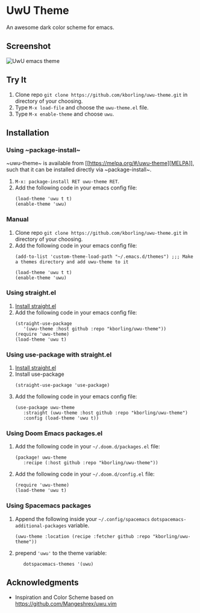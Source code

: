 # UwU Theme
An awesome dark color scheme for emacs.

## Screenshot
![UwU emacs theme](https://github.com/kborling/uwu.el/blob/main/uwu.png)

## Try It

1. Clone repo `git clone https://github.com/kborling/uwu-theme.git` in directory of your choosing.
2. Type `M-x load-file` and choose the `uwu-theme.el` file.
3. Type `M-x enable-theme` and choose `uwu`.

## Installation

### Using ~package-install~
~uwu-theme~ is available from [[https://melpa.org/#/uwu-theme][MELPA]], such that it can be installed directly via ~package-install~.

1. `M-x: package-install RET uwu-theme RET`.
2. Add the following code in your emacs config file:
   ```elisp
   (load-theme 'uwu t t)
   (enable-theme 'uwu)
   ```

### Manual
1. Clone repo `git clone https://github.com/kborling/uwu-theme.git` in directory of your choosing.
2. Add the following code in your emacs config file:
   ```elisp
   (add-to-list 'custom-theme-load-path "~/.emacs.d/themes") ;;; Make a themes directory and add uwu-theme to it

   (load-theme 'uwu t t)
   (enable-theme 'uwu)
   ```

### Using straight.el
1. [Install straight.el](https://github.com/raxod502/straight.el#getting-started)
2. Add the following code in your emacs config file:
   ```elisp
   (straight-use-package
      '(uwu-theme :host github :repo "kborling/uwu-theme"))
   (require 'uwu-theme)
   (load-theme 'uwu t)
   ```

### Using use-package with straight.el
1. [Install straight.el](https://github.com/raxod502/straight.el#getting-started)
2. Install use-package
   ```elisp
   (straight-use-package 'use-package)
   ```
4. Add the following code in your emacs config file:
   ```elisp
   (use-package uwu-theme
      :straight (uwu-theme :host github :repo "kborling/uwu-theme")
      :config (load-theme 'uwu t))
   ```

### Using Doom Emacs packages.el
1. Add the following code in your `~/.doom.d/packages.el` file:
   ```elisp
   (package! uwu-theme
      :recipe (:host github :repo "kborling/uwu-theme"))
   ```
2. Add the following code in your `~/.doom.d/config.el` file:
   ```elisp
   (require 'uwu-theme)
   (load-theme 'uwu t)
   ```

### Using Spacemacs packages
1. Append the following inside your `~/.config/spacemacs` `dotspacemacs-additional-packages` variable.
    ```elisp
    (uwu-theme :location (recipe :fetcher github :repo "kborling/uwu-theme"))
    ```
2. prepend `'uwu'` to the theme variable:
   ```elisp
      dotspacemacs-themes '(uwu)
   ```

## Acknowledgments
- Inspiration and Color Scheme based on https://github.com/Mangeshrex/uwu.vim
